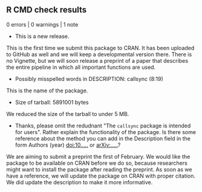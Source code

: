 ## R CMD check results

0 errors | 0 warnings | 1 note

* This is a new release.

This is the first time we submit this package to CRAN. It has been uploaded to GitHub as well and we will keep a developmental version there. There is no Vignette, but we will soon release a preprint of a paper that describes the entire pipeline in which all important functions are used. 

* Possibly misspelled words in DESCRIPTION:
    callsync (8:19)
    
This is the name of the package.

* Size of tarball: 5891001 bytes

We reduced the size of the tarball to under 5 MB.  

* Thanks, please omit the redudnant "The `callsync` package is intended for users". Rather explain the functionality of the package. Is there some reference about the method you can add in the Description field in the form Authors (year) <doi:10.....> or <arXiv:.....>?

We are aiming to submit a preprint the first of February. We would like the package to be available on CRAN before we do so, because researchers might want to install the package after reading the preprint. As soon as we have a reference, we will update the package on CRAN with proper citation. We did update the description to make it more informative.
